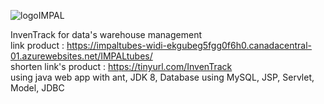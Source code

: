 ![logoIMPAL](https://github.com/user-attachments/assets/c91997a0-f3ba-41c7-a274-5ac989377696)


InvenTrack for data's warehouse management
<br>
link product : https://impaltubes-widi-ekgubeg5fgg0f6h0.canadacentral-01.azurewebsites.net/IMPALtubes/ 
<br>
shorten link's product : https://tinyurl.com/InvenTrack
<br>
using java web app with ant, JDK 8, Database using MySQL, JSP, Servlet, Model, JDBC
